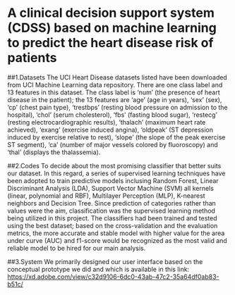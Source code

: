 # A clinical decision support system (CDSS) based on machine learning to predict the heart disease risk of patients 

##1.Datasets
The UCI Heart Disease datasets listed have been downloaded from UCI Machine Learning data repository. There are one class label and 13 features in this dataset. The class label is ‘num’ (the presence of heart disease in the patient); the 13 features are ‘age’ (age in years), ‘sex’ (sex), ‘cp’ (chest pain type), ‘trestbps’ (resting blood pressure on admission to the hospital), ‘chol’ (serum cholesterol), ‘fbs’ (fasting blood sugar), ‘restecg’ (resting electrocardiographic results), ‘thalach’ (maximum heart rate achieved), ‘exang’ (exercise induced angina), ‘oldpeak’ (ST depression induced by exercise relative to rest), ‘slope’ (the slope of the peak exercise ST segment), ‘ca’ (number of major vessels colored by fluoroscopy) and ‘thal’ (displays the thalassemia).

##2.Codes
To decide about the most promising classifier that better suits our dataset. In this regard, a series of supervised learning techniques have been adopted to train predictive models inclusing Random Forest, Linear Discriminant Analysis (LDA), Support Vector Machine (SVM) all kernels (linear, polynomial and RBF), Multilayer Perception (MLP), K-nearest neighbors and Decision Tree. Since prediction of categories rather than values were the aim, classification was the supervised learning method being utilized in this project. The classifiers had been trained and tested using the best dataset; based on the cross-validation and the evaluation metrics, the more accurate and stable model with higher value for the area under curve (AUC) and f1-score would be recognized as the most valid and reliable model to be hired for our main analysis.

##3.System
We primarily designed our user interface based on the conceptual prototype we did and which is available in this link: https://xd.adobe.com/view/c32d9106-6dc0-43ab-47c2-35a64df0ab83-b51c/ 
